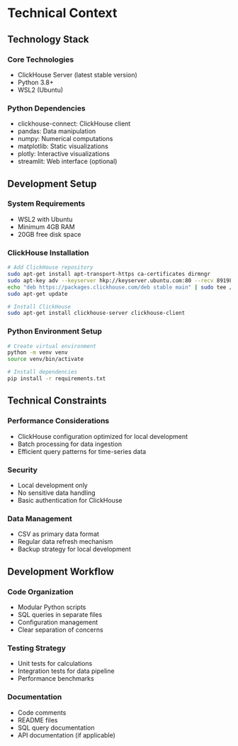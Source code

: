 # Technical Context

## Technology Stack

### Core Technologies
- ClickHouse Server (latest stable version)
- Python 3.8+
- WSL2 (Ubuntu)

### Python Dependencies
- clickhouse-connect: ClickHouse client
- pandas: Data manipulation
- numpy: Numerical computations
- matplotlib: Static visualizations
- plotly: Interactive visualizations
- streamlit: Web interface (optional)

## Development Setup

### System Requirements
- WSL2 with Ubuntu
- Minimum 4GB RAM
- 20GB free disk space

### ClickHouse Installation
```bash
# Add ClickHouse repository
sudo apt-get install apt-transport-https ca-certificates dirmngr
sudo apt-key adv --keyserver hkp://keyserver.ubuntu.com:80 --recv 8919F6BD2B48D754
echo "deb https://packages.clickhouse.com/deb stable main" | sudo tee /etc/apt/sources.list.d/clickhouse.list
sudo apt-get update

# Install ClickHouse
sudo apt-get install clickhouse-server clickhouse-client
```

### Python Environment Setup
```bash
# Create virtual environment
python -m venv venv
source venv/bin/activate

# Install dependencies
pip install -r requirements.txt
```

## Technical Constraints

### Performance Considerations
- ClickHouse configuration optimized for local development
- Batch processing for data ingestion
- Efficient query patterns for time-series data

### Security
- Local development only
- No sensitive data handling
- Basic authentication for ClickHouse

### Data Management
- CSV as primary data format
- Regular data refresh mechanism
- Backup strategy for local development

## Development Workflow

### Code Organization
- Modular Python scripts
- SQL queries in separate files
- Configuration management
- Clear separation of concerns

### Testing Strategy
- Unit tests for calculations
- Integration tests for data pipeline
- Performance benchmarks

### Documentation
- Code comments
- README files
- SQL query documentation
- API documentation (if applicable) 
